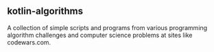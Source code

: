 kotlin-algorithms
---
A collection of simple scripts and programs from various programming algorithm challenges and computer science problems at sites like codewars.com.
